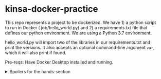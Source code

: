 # kinsa-docker-practice
This repo represents a project to be dockerized. We have 1) a python script to run in Docker ( job/hello_world.py) and 2) a requirements.txt file that defines our python environment. We are using a Python 3.7 environment.

hello_world.py will import two of the libraries in our requirements.txt and print the versions. It also accepts an optional command-line argument `var`, which it will also print if found.

Pre-reqs:
Have Docker Desktop installed and running.

<details>
  <summary>Spoilers for the hands-section</summary>
  <br>
  
  1. ```touch Dockerfile``` -- creates an empty Dockerfile
  
  2. Dockerfile
  ```
FROM python:3.7
RUN apt-get update -yqq \ 
    && apt-get upgrade -yqq \ 
    && apt-get install -yqq --no-install-recommends supervisor \ 
    && apt-get -y autoremove \
    && apt-get -y clean \
    && rm -rf /var/lib/apt/lists/*
COPY requirements.txt requirements.txt
RUN pip install -U pip
RUN pip install -r requirements.txt

RUN rm -rf /root/.cache

COPY job /job
WORKDIR /job
CMD ["python", "hello_world.py", "--var", "foo"]
```
3. ```docker build --platform linux/amd64 -t demo``` -- platform arg is needed for M1/M2 chip compatibility
4. ```docker run demo``` -- runs CMD from Dockerfile
5. ```docker run -it demo bash``` -- `-it`=interactive mode -- ```docker run -it <image>:<tag> <cmd>```
6. ```python hello_world.py --var bar```
</details>
